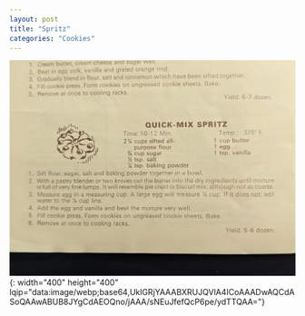 ```yaml
---
layout: post
title: "Spritz"
categories: "Cookies"
---
```

![Spritz.jpg](/assets/images/Cookies/Spritz.webp){: width="400" height="400" lqip="data:image/webp;base64,UklGRjYAAABXRUJQVlA4ICoAAADwAQCdASoQAAwABUB8JYgCdAEOQno/jAAA/sNEuJfefQcP6pe/ydTTQAA="}

